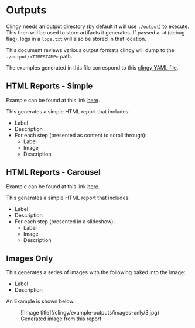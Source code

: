 # Outputs

Clingy needs an output directory (by default it will use `./output`) to execute. This then will 
be used to store artifacts it generates. If passed a `-d` (debug flag), logs in a `logs.txt` will 
also be stored in that location.

This document reviews various output formats clingy will dump to the `./output/<TIMESTAMP>` path.

The examples generated in this file correspond to this 
[clingy YAML file](https://github.com/madhuravius/clingy/blob/main/cmd/test_data/01_basic_flow_will_pass.yaml).

## HTML Reports - Simple

Example can be found at this link [here](/clingy/example-outputs/html-simple).

This generates a simple HTML report that includes:

* Label
* Description
* For each step (presented as content to scroll through):
  * Label
  * Image
  * Description

## HTML Reports - Carousel

Example can be found at this link [here](/clingy/example-outputs/carousel).

This generates a simple HTML report that includes:

* Label
* Description
* For each step (presented in a slideshow):
    * Label
    * Image
    * Description

## Images Only


This generates a series of images with the following baked into the image:

* Label
* Description

An Example is shown below.

<figure markdown>
  ![Image title](/clingy/example-outputs/images-only/3.jpg)
  <figcaption>Generated image from this report</figcaption>
</figure>